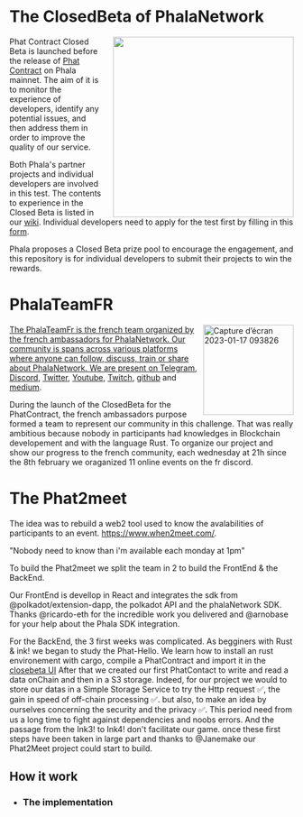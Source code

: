 # The ClosedBeta of PhalaNetwork

<a href="https://wiki.phala.network/en-us/build/general/intro/"><img align="right" width="320" style="margin-left: 20px" src="https://user-images.githubusercontent.com/16654460/233195645-1819d837-75b9-4406-affb-172236f187d6.png"></a>

Phat Contract Closed Beta is launched before the release of [Phat Contract](https://wiki.phala.network/en-us/build/general/intro/) on Phala mainnet. The aim of it is to monitor the experience of developers, identify any potential issues, and then address them in order to improve the quality of our service.

Both Phala's partner projects and individual developers are involved in this test. The contents to experience in the Closed Beta is listed in our [wiki](https://wiki.phala.network/en-us/build/general/closed-beta/). Individual developers need to apply for the test first by filling in this [form](https://forms.gle/sbCDHfu7t9SNvytB7).

Phala proposes a Closed Beta prize pool to encourage the engagement,  and this repository is for individual developers to submit their projects to win the rewards.

# PhalaTeamFR

<a href="https://linktr.ee/phalafr"><img align="right" width="160" alt="Capture d’écran 2023-01-17 093826" src="https://user-images.githubusercontent.com/16654460/233196636-bbcc60be-f6fe-4565-b9ed-474582d2e5ab.png">

The PhalaTeamFr is the french team organized by the french ambassadors for PhalaNetwork.
Our community is spans across various platforms where anyone can follow, discuss, train or share about PhalaNetwork.
We are present on [Telegram](https://t.me/phala_french), [Discord](https://discord.io/PhalaTeamFr), [Twitter](https://twitter.com/phala_fr), [Youtube](https://www.youtube.com/@phalafr?sub_confirmation=1), [Twitch](https://www.twitch.tv/phalanetworkfr), [github](https://github.com/PhalaTeamFR) and [medium](https://medium.com/phala-fran%C3%A7ais).
  
During the launch of the ClosedBeta for the PhatContract, the french ambassadors purpose formed a team to represent our community in this challenge. That was really ambitious because nobody in participants had knowledges in Blockchain developement and with the language Rust. To organize our project and show our progress to the french community, each wednesday at 21h since the 8th february we oraganized 11 online events on the fr discord.

# The Phat2meet

The idea was to rebuild a web2 tool used to know the avalabilities of participants to an event.
https://www.when2meet.com/.

"Nobody need to know than i'm available each monday at 1pm"

To build the Phat2meet we split the team in 2 to build the FrontEnd & the BackEnd.

Our FrontEnd is devellop in React and integrates the sdk from @polkadot/extension-dapp, the polkadot API and the phalaNetwork SDK.
Thanks @ricardo-eth for the incredible work you delivered and @arnobase for your help about the Phala SDK integration.

For the BackEnd, the 3 first weeks was complicated. As begginers with Rust & ink! we began to study the Phat-Hello.
We learn how to install an rust environement with cargo, compile a PhatContract and import it in the [closebeta UI](phat-cb.phala.network)
After that we created our first PhatContact to write and read a data onChain and then in a S3 storage.
Indeed, for our project we would to store our datas in a Simple Storage Service to try the Http request ✅, the gain in speed of off-chain processing ✅. but also, to make an idea by ourselves concerning the security and the privacy ✅.
This period need from us a long time to fight against dependencies and noobs errors. And the passage from the Ink3! to Ink4! don't facilitate our game.
once these first steps have been taken in large part and thanks to @Janemake our Phat2Meet project could start to build.

## How it work 
- ### The implementation
